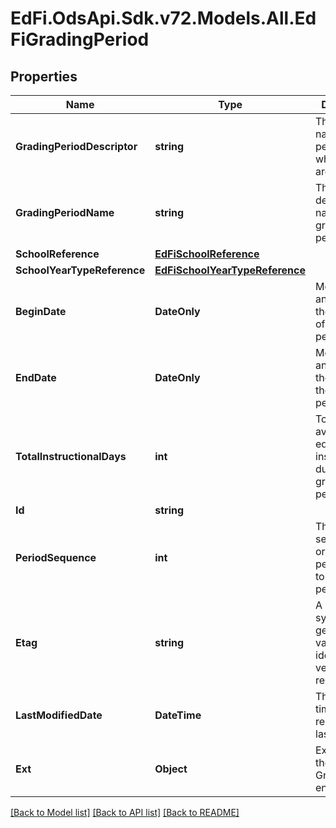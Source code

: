 # EdFi.OdsApi.Sdk.v72.Models.All.EdFiGradingPeriod

## Properties

Name | Type | Description | Notes
------------ | ------------- | ------------- | -------------
**GradingPeriodDescriptor** | **string** | The state&#39;s name of the period for which grades are reported. | 
**GradingPeriodName** | **string** | The school&#39;s descriptive name of the grading period. | 
**SchoolReference** | [**EdFiSchoolReference**](EdFiSchoolReference.md) |  | 
**SchoolYearTypeReference** | [**EdFiSchoolYearTypeReference**](EdFiSchoolYearTypeReference.md) |  | 
**BeginDate** | **DateOnly** | Month, day, and year of the first day of the grading period. | 
**EndDate** | **DateOnly** | Month, day, and year of the last day of the grading period. | 
**TotalInstructionalDays** | **int** | Total days available for educational instruction during the grading period. | 
**Id** | **string** |  | [optional] 
**PeriodSequence** | **int** | The sequential order of this period relative to other periods. | [optional] 
**Etag** | **string** | A unique system-generated value that identifies the version of the resource. | [optional] 
**LastModifiedDate** | **DateTime** | The date and time the resource was last modified. | [optional] 
**Ext** | **Object** | Extensions to the GradingPeriod entity. | [optional] 

[[Back to Model list]](../../README.md#documentation-for-models) [[Back to API list]](../../README.md#documentation-for-api-endpoints) [[Back to README]](../../README.md)

